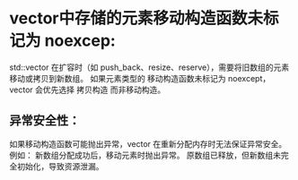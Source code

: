 # vector中存储的元素移动构造函数未标记为 noexcep:
  std::vector 在扩容时（如 push_back、resize、reserve），需要将旧数组的元素移动或拷贝到新数组。
  如果元素类型的 移动构造函数未标记为 noexcept，vector 会优先选择 拷贝构造 而非移动构造。

  ## 异常安全性：
  如果移动构造函数可能抛出异常，vector 在重新分配内存时无法保证异常安全。例如：
  新数组分配成功后，移动元素时抛出异常。
  原数组已释放，但新数组未完全初始化，导致资源泄漏。
